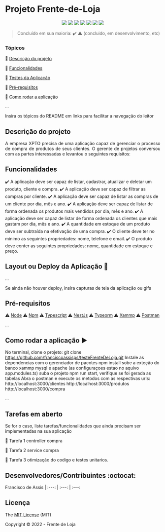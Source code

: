 <h1>Projeto Frente-de-Loja</h1> 

<p align="center">
  <img src="https://img.shields.io/static/v1?label=react&message=framework&color=blue&style=for-the-badge&logo=REACT"/>
  <img src="https://img.shields.io/badge/nestjs-E0234E?style=for-the-badge&logo=nestjs&logoColor=white>
  <img src="http://img.shields.io/static/v1?label=License&message=MIT&color=green&style=for-the-badge"/>
  <img src="http://img.shields.io/static/v1?label=Ruby&message=2.6.3&color=red&style=for-the-badge&logo=ruby"/>
  <img src="https://img.shields.io/badge/Node.js-339933?style=for-the-badge&logo=nodedotjs&logoColor=white"/>
  <img src="http://img.shields.io/static/v1?label=TESTES&message=%3E100&color=GREEN&style=for-the-badge"/>
   <img src="http://img.shields.io/static/v1?label=STATUS&message=EM%20DESENVOLVIMENTO&color=RED&style=for-the-badge"/>
   <img src="http://img.shields.io/static/v1?label=STATUS&message=CONCLUIDO&color=GREEN&style=for-the-badge"/>
</p>

> Concluído em sua maioria: :heavy_check_mark: :warning: (concluido, em desenvolvimento, etc)

### Tópicos 

:small_blue_diamond: [Descrição do projeto](#descrição-do-projeto)

:small_blue_diamond: [Funcionalidades](#funcionalidades)

:small_blue_diamond: [Testes da Aplicação](#deploy-da-aplicação-dash)

:small_blue_diamond: [Pré-requisitos](#pré-requisitos)

:small_blue_diamond: [Como rodar a aplicação](#como-rodar-a-aplicação-arrow_forward)

... 

Insira os tópicos do README em links para facilitar a navegação do leitor

## Descrição do projeto 

<p align="justify">
  A empresa XPTO precisa de uma aplicação capaz de gerenciar o processo de compra de produtos de seus clientes. 
O gerente de projetos conversou com as partes interessadas e levantou o seguintes requisitos: 
</p>

## Funcionalidades

:heavy_check_mark: A aplicação deve ser capaz de listar, cadastrar, atualizar e deletar um produto, cliente e compra.
:heavy_check_mark: A aplicação deve ser capaz de filtrar as compras por cliente.
:heavy_check_mark: A aplicação deve ser capaz de listar as compras de um cliente por dia, mês e ano.
:heavy_check_mark: A aplicação deve ser capaz de listar de forma ordenada os produtos mais vendidos por dia, mês e ano.
:heavy_check_mark: A aplicação deve ser capaz de listar de forma ordenada os clientes que mais gastam por dia, mês e ano.
:heavy_check_mark: A quantidade em estoque de um produto deve ser subtraída na efetivação de uma compra.
:heavy_check_mark: O cliente deve ter no mínimo as seguintes propriedades: nome, telefone e email.
:heavy_check_mark: O produto deve conter as seguintes propriedades: nome, quantidade em estoque e preço.
## Layout ou Deploy da Aplicação :dash:

... 

Se ainda não houver deploy, insira capturas de tela da aplicação ou gifs

## Pré-requisitos

:warning: [Node](https://nodejs.org/en/download/)
:warning: [Npm](https://www.npmjs.com/)
:warning: [Typescript](https://www.typescriptlang.org/)
:warning: [NestJs](https://nestjs.com/)
:warning: [Typeorm](https://typeorm.io/#/)
:warning: [Xammp](https://www.apachefriends.org/pt_br/index.html)
:warning: [Postman](https://www.postman.com/)

...

## Como rodar a aplicação :arrow_forward:

No terminal, clone o projeto:
git clone https://github.com/franciscoassisps/testeFrenteDeLoja.git
Instale as dependencias com o gerenciador de pacotes npm install 
sobe a exteção do banco xammp mysql e apache (as configuraçoes estao no aquivo app.modules.ts)
suba o projeto npm run start, verifique se foi gerada as tabelas
Abra o postman e execute os metodos com as respectivas urls:
http://localhost:3000/clientes
http://localhost:3000/produtos
http://localhost:3000/compra


... 


## Tarefas em aberto

Se for o caso, liste tarefas/funcionalidades que ainda precisam ser implementadas na sua aplicação

:memo: Tarefa 1 controller compra

:memo: Tarefa 2  service compra

:memo: Tarefa 3  otimização do codigo e testes unitarios.

## Desenvolvedores/Contribuintes :octocat:

Francisco de Assis
| :---: | :---: | :---: 

## Licença 

The [MIT License]() (MIT)

Copyright :copyright: 2022 - Frente de Loja
